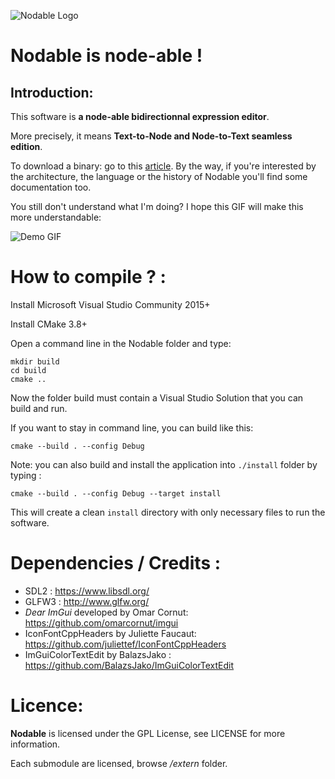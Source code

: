 ![Nodable Logo](https://www.dalle-cort.fr/wp-content/uploads/2019/07/2019_08_04_Nodable_Logo_V2.jpg)

Nodable is node-able !
======================

Introduction:
-------------

This software is **a node-able bidirectionnal expression editor**.

More precisely, it means **Text-to-Node and Node-to-Text seamless edition**.

To download a binary: go to this [article](https://www.dalle-cort.fr/nodable-node-oriented-programming/). By the way, if you're interested by the architecture, the language or the history of Nodable you'll find some documentation too.

You still don't understand what I'm doing? I hope this GIF will make this more understandable:

![Demo GIF](https://www.dalle-cort.fr/wp-content/uploads/2018/01/2019_06_06_Nodable_0.4.1wip_Berenger_Dalle-Cort.gif)


How to compile ? :
==================

Install Microsoft Visual Studio Community 2015+

Install CMake 3.8+

Open a command line in the Nodable folder and type:

```
mkdir build
cd build
cmake ..
```

Now the folder build must contain a Visual Studio Solution that you can build and run.

If you want to stay in command line, you can build like this:
```
cmake --build . --config Debug
```

Note: you can also build and install the application into `./install` folder by typing :

```
cmake --build . --config Debug --target install
````

This will create a clean `install` directory with only necessary files to run the software.

Dependencies / Credits :
==============

- SDL2 : https://www.libsdl.org/
- GLFW3 : http://www.glfw.org/
- *Dear ImGui* developed by Omar Cornut: https://github.com/omarcornut/imgui
- IconFontCppHeaders by Juliette Faucaut: https://github.com/juliettef/IconFontCppHeaders
- ImGuiColorTextEdit by BalazsJako : https://github.com/BalazsJako/ImGuiColorTextEdit

Licence:
=========
**Nodable** is licensed under the GPL License, see LICENSE for more information.

Each submodule are licensed, browse */extern* folder.
